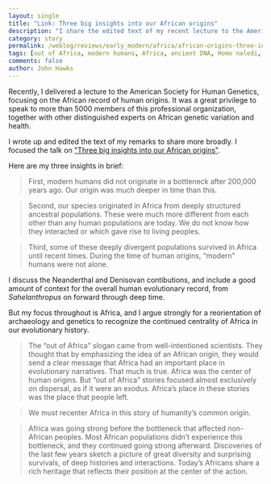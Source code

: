 ```yaml
---
layout: single
title: "Link: Three big insights into our African origins"
description: "I share the edited text of my recent lecture to the American Society of Human Genetics."
category: story
permalink: /weblog/reviews/early_modern/africa/african-origins-three-insights-2019.html
tags: [out of Africa, modern humans, Africa, ancient DNA, Homo naledi, Rising Star, Hawks sightings, early modern, Neandertal DNA, Denisovans]
comments: false
author: John Hawks
---
```


Recently, I delivered a lecture to the American Society for Human Genetics, focusing on the African record of human origins. It was a great privilege to speak to more than 5000 members of this professional organization, together with other distinguished experts on African genetic variation and health.

I wrote up and edited the text of my remarks to share more broadly. I focused the talk on <a href="https://medium.com/@johnhawks/three-big-insights-into-our-african-origins-3fa01eb5f03?source=friends_link&sk=1d44a1e2a218a60314361ceec4af3e38">"Three big insights into our African origins"</a>.

Here are my three insights in brief:

<blockquote>First, modern humans did not originate in a bottleneck after 200,000 years ago. Our origin was much deeper in time than this.</blockquote>

<blockquote>Second, our species originated in Africa from deeply structured ancestral populations. These were much more different from each other than any human populations are today. We do not know how they interacted or which gave rise to living peoples.</blockquote>

<blockquote>Third, some of these deeply divergent populations survived in Africa until recent times. During the time of human origins, “modern” humans were not alone.</blockquote>

I discuss the Neanderthal and Denisovan contibutions, and include a good amount of context for the overall human evolutionary record, from <em>Sahelanthropus</em> on forward through deep time.

But my focus throughout is Africa, and I argue strongly for a reorientation of archaeology and genetics to recognize the continued centrality of Africa in our evolutionary history.

<blockquote>The “out of Africa” slogan came from well-intentioned scientists. They thought that by emphasizing the idea of an African origin, they would send a clear message that Africa had an important place in evolutionary narratives. That much is true. Africa was the center of human origins. But “out of Africa” stories focused almost exclusively on dispersal, as if it were an exodus. Africa’s place in these stories was the place that people left.</blockquote>

<blockquote>We must recenter Africa in this story of humanity’s common origin.</blockquote>

<blockquote>Africa was going strong before the bottleneck that affected non-African peoples. Most African populations didn’t experience this bottleneck, and they continued going strong afterward. Discoveries of the last few years sketch a picture of great diversity and surprising survivals, of deep histories and interactions. Today’s Africans share a rich heritage that reflects their position at the center of the action.</blockquote>

